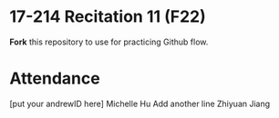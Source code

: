 # 17-214 Recitation 11 (F22)
**Fork** this repository to use for practicing Github flow.

# Attendance
[put your andrewID here]
Michelle Hu<binwuh>
Add another line
Zhiyuan Jiang<zhiyuanj>

